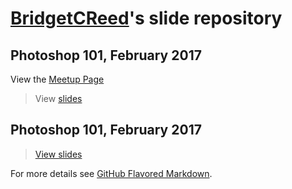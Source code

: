 # [BridgetCReed](https://github.com/BridgetCReed)'s slide repository


## Photoshop 101, February 2017

View the [Meetup Page](https://www.meetup.com/Girl-Develop-It-Philadelphia/events/237414062)

> View [slides](https://bridgetcreed.github.io/gdiphilly-photoshop101-feb2017)

## Photoshop 101, February 2017

> [View slides](https://bridgetcreed.github.io/gdiphilly-photoshop101-feb2017)

For more details see [GitHub Flavored Markdown](https://guides.github.com/features/mastering-markdown/).
